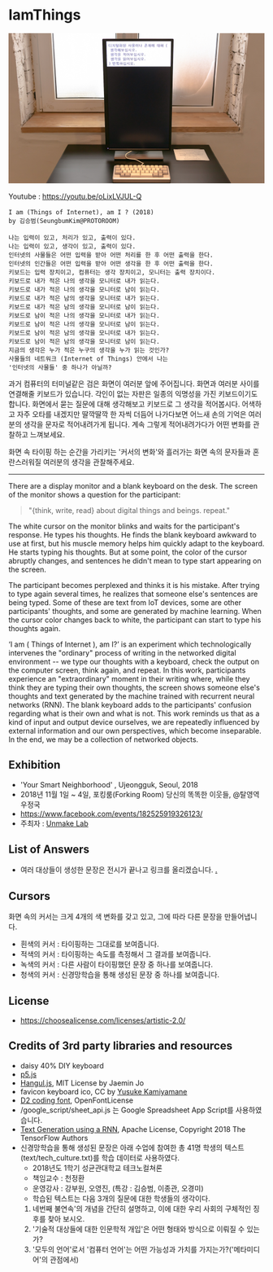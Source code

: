 # IamThings

![](i_am_things.jpg 'I am Things of Interent, am I?')

Youtube : https://youtu.be/oLixLVJUL-Q

```
I am (Things of Internet), am I ? (2018)
by 김승범(SeungbumKim@PROTOROOM)

나는 입력이 있고, 처리가 있고, 출력이 있다.
나는 입력이 있고, 생각이 있고, 출력이 있다.
인터넷의 사물들은 어떤 입력을 받아 어떤 처리를 한 후 어떤 출력을 한다.
인터넷의 인간들은 어떤 입력을 받아 어떤 생각을 한 후 어떤 출력을 한다.
키보드는 입력 장치이고, 컴퓨터는 생각 장치이고, 모니터는 출력 장치이다.
키보드로 내가 적은 나의 생각을 모니터로 내가 읽는다.
키보드로 내가 적은 나의 생각을 모니터로 남이 읽는다.
키보드로 내가 적은 남의 생각을 모니터로 내가 읽는다.
키보드로 내가 적은 남의 생각을 모니터로 남이 읽는다.
키보드로 남이 적은 나의 생각을 모니터로 내가 읽는다.
키보드로 남이 적은 나의 생각을 모니터로 남이 읽는다.
키보드로 남이 적은 남의 생각을 모니터로 내가 읽는다.
키보드로 남이 적은 남의 생각을 모니터로 남이 읽는다.
지금의 생각은 누가 적은 누구의 생각을 누가 읽는 것인가?
사물들의 네트워크 (Internet of Things) 안에서 나는
'인터넷의 사물들' 중 하나가 아닐까?
```

과거 컴퓨터의 터미널같은 검은 화면이 여러분 앞에 주어집니다.
화면과 여러분 사이를 연결해줄 키보드가 있습니다.
각인이 없는 자판은 일종의 익명성을 가진 키보드이기도 합니다.
화면에서 묻는 질문에 대해 생각해보고 키보드로 그 생각을 적어봅시다.
어색하고 자주 오타를 내겠지만 딸깍딸깍 한 자씩 더듬어 나가다보면
어느새 손의 기억은 여러분의 생각을 문자로 적어내려가게 됩니다.
계속 그렇게 적어내려가다가 어떤 변화를 관찰하고 느껴보세요.

화면 속 타이핑 하는 순간을 가리키는 '커서의 변화'와 흘러가는 화면 속의 문자들과 혼란스러워질 여러분의 생각을 관찰해주세요.

----

There are a display monitor and a blank keyboard on the desk. The screen of the monitor shows a question for the participant:

> "{think, write, read} about digital things and beings. repeat."

The white cursor on the monitor blinks and waits for the participant's response. He types his thoughts. He finds the blank keyboard awkward to use at first, but his muscle memory helps him quickly adapt to the keyboard. He starts typing his thoughts. But at some point, the color of the cursor abruptly changes, and sentences he didn't mean to type start appearing on the screen.

The participant becomes perplexed and thinks it is his mistake. After trying to type again several times, he realizes that someone else's sentences are being typed. Some of these are text from IoT devices, some are other participants' thoughts, and some are generated by machine learning. When the cursor color changes back to white, the participant can start to type his thoughts again.

‘I am ( Things of Internet ), am I?’ is an experiment which technologically intervenes the "ordinary" process of writing in the networked digital environment -- we type our thoughts with a keyboard, check the output on the computer screen, think again, and repeat. In this work, participants experience an "extraordinary" moment in their writing where, while they think they are typing their own thoughts, the screen shows someone else's thoughts and text generated by the machine trained with recurrent neural networks (RNN). The blank keyboard adds to the participants' confusion regarding what is their own and what is not. This work reminds us that as a kind of input and output device ourselves, we are repeatedly influenced by external information and our own perspectives, which become inseparable. In the end, we may be a collection of networked objects.

## Exhibition
 * 'Your Smart Neighborhood' , Ujeongguk, Seoul, 2018
 * 2018년 11월 1일 ~ 4일, 포킹룸(Forking Room) 당신의 똑똑한 이웃들, @탈영역우정국
 * https://www.facebook.com/events/182525919326123/
 * 주최자 : [Unmake Lab](http://www.unmakelab.org)


## List of Answers
 * 여러 대상들이 생성한 문장은 전시가 끝나고 링크를 올리겠습니다. [.](https://docs.google.com/spreadsheets/d/14sUChAbx71rwjKvIq2nqOCv-eSL_eSNtXt9TF4xGwGE/edit?usp=sharing)


## Cursors
화면 속의 커서는 크게 4개의 색 변화를 갖고 있고, 그에 따라 다른 문장을 만들어냅니다.
 * 흰색의 커서 : 타이핑하는 그대로를 보여줍니다.
 * 적색의 커서 : 타이핑하는 속도를 측정해서 그 결과를 보여줍니다.
 * 녹색의 커서 : 다른 사람이 타이핑했던 문장 중 하나를 보여줍니다.
 * 청색의 커서 : 신경망학습을 통해 생성된 문장 중 하나를 보여줍니다.


## License
 * https://choosealicense.com/licenses/artistic-2.0/


## Credits of 3rd party libraries and resources
 * daisy 40% DIY keyboard
 * [p5.js](https://p5js.org)
 * [Hangul.js](https://github.com/e-/Hangul.js), MIT License by Jaemin Jo
 * favicon keyboard ico, CC by [Yusuke Kamiyamane](http://p.yusukekamiyamane.com/)
 * [D2 coding font](https://github.com/naver/d2codingfont), OpenFontLicense
 * /google_script/sheet_api.js 는 Google Spreadsheet App Script를 사용하였습니다.
 * [Text Generation using a RNN](https://colab.research.google.com/github/tensorflow/tensorflow/blob/master/tensorflow/contrib/eager/python/examples/generative_examples/text_generation.ipynb), Apache License, Copyright 2018 The TensorFlow Authors
 * 신경망학습을 통해 생성된 문장은 아래 수업에 참여한 총 41명 학생의 텍스트(text/tech_culture.txt)를 학습 데이터로 사용하였다.
   * 2018년도 1학기 성균관대학교 테크노컬쳐론
   * 책임교수 : 천정환
   * 운영강사 : 강부원, 오영진, (특강 : 김승범, 이종관, 오경미)
   * 학습된 텍스트는 다음 3개의 질문에 대한 학생들의 생각이다.
    1. 네번째 불연속'의 개념을 간단히 설명하고, 이에 대한 우리 사회의 구체적인 징후를 찾아 보시오.
    1. '기술적 대상들에 대한 인문학적 개입'은 어떤 형태와 방식으로 이뤄질 수 있는가?
    1. '모두의 언어'로서 '컴퓨터 언어'는 어떤 가능성과 가치를 가지는가?('메타미디어'의 관점에서)﻿
